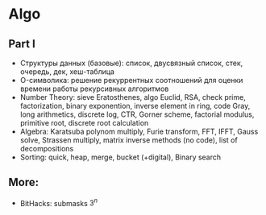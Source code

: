 # Algo

## Part I

  * Структуры данных (базовые): список, двусвязный список, стек, очередь, дек, хеш-таблица
  * O-символика: решение рекуррентных соотношений для оценки времени работы рекурсивных алгоритмов  
  * Number Theory: sieve Eratosthenes, algo Euclid, RSA, check prime, factorization, binary exponention, inverse element in ring, code Gray, long arithmetics, discrete log, CTR, Gorner scheme, factorial modulus, primitive root, discrete root calculation
  * Algebra: Karatsuba polynom multiply, Furie transform, FFT, IFFT, Gauss solve, Strassen multiply, matrix inverse methods (no code), list of decompositions
  * Sorting: quick, heap, merge, bucket (+digital), Binary search  

## More:

  * BitHacks: submasks $3^n$
